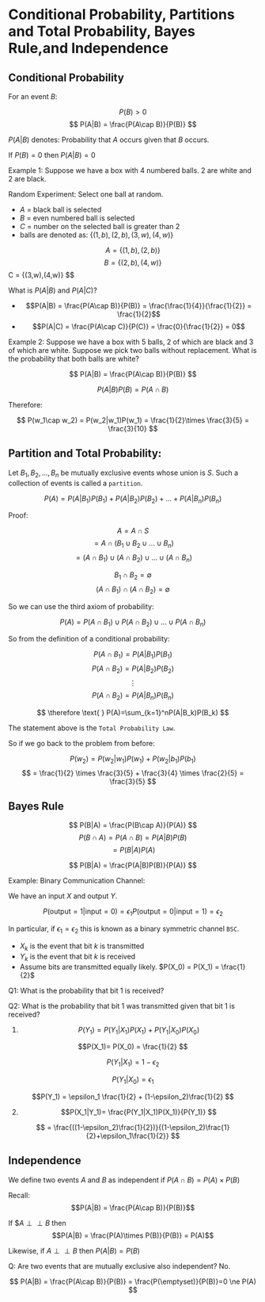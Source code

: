 # Conditional Probability, Partitions and Total Probability, Bayes Rule,and Independence

## Conditional Probability

For an event $B$:

$$
P(B) > 0
$$
$$
P(A|B) = \frac{P(A\cap B)}{P(B)}
$$

$P(A|B)$ denotes: Probability that $A$ occurs given that $B$ occurs.

If $P(B)=0$ then $P(A|B)=0$

Example 1: Suppose we have a box with 4 numbered balls. 2 are white and 2 are black.

Random Experiment: Select one ball at random.

* $A$ = black ball is selected
* $B$ = even numbered ball is selected
* $C$ = number on the selected ball is greater than 2
* balls are denoted as: $\{(1,b),(2,b),(3,w),(4,w)\}$

$$
A = \{(1,b),(2,b)\}
$$
$$
B = \{(2,b),(4,w)\}$$
$$
$$
C = \{(3,w),(4,w)\}
$$

What is $P(A|B)$ and $P(A|C)$?

* $$P(A|B) = \frac{P(A\cap B)}{P(B)} = \frac{\frac{1}{4}}{\frac{1}{2}} = \frac{1}{2}$$
* $$P(A|C) = \frac{P(A\cap C)}{P(C)} = \frac{0}{\frac{1}{2}} = 0$$

Example 2: Suppose we have a box with 5 balls, 2 of which are black and 3 of which are white. Suppose we pick two balls without replacement. What is the probability that both balls are white?

$$
P(A|B) = \frac{P(A\cap B)}{P(B)}
$$

$$
P(A|B)P(B) = P(A\cap B)
$$

Therefore: 

$$
P(w_1\cap w_2) = P(w_2|w_1)P(w_1) = \frac{1}{2}\times \frac{3}{5} = \frac{3}{10}
$$

## Partition and Total Probability:

Let $B_1,B_2,...,B_n$ be mutually exclusive events whose union is $S$. Such a collection of events is called a `partition`. 

$$
P(A) = P(A|B_1)P(B_1) + P(A|B_2)P(B_2) + ... +  P(A|B_n)P(B_n)
$$

Proof: 

$$
A = A\cap S
$$
$$
= A\cap(B_1\cup B_2\cup ... \cup B_n)
$$
$$
= (A\cap B_1)\cup (A\cap B_2)\cup ... \cup (A\cap B_n)
$$

$$
B_1 \cap B_2 = \emptyset
$$
$$
(A\cap B_1) \cap (A\cap B_2) = \emptyset
$$

So we can use the third axiom of probability:

$$
P(A)=P(A\cap B_1)\cup P(A\cap B_2)\cup ... \cup P(A\cap B_n)
$$

So from the definition of a conditional probability:

$$ 
P(A\cap B_1) = P(A|B_1)P(B_1)
$$
$$
P(A\cap B_2) = P(A|B_2)P(B_2)
$$
$$
\vdots
$$
$$
P(A\cap B_2) =P(A|B_n)P(B_n)
$$

$$
\therefore \text{   } P(A)=\sum_{k=1}^nP(A|B_k)P(B_k)
$$

The statement above is the `Total Probability Law`.

So if we go back to the problem from before:

$$
P(w_2) = P(w_2|w_1)P(w_1) + P(w_2|b_1)P(b_1) $$ $$
= \frac{1}{2} \times \frac{3}{5} + \frac{3}{4} \times \frac{2}{5} = \frac{3}{5}
$$

## Bayes Rule

$$
P(B|A) = \frac{P(B\cap A)}{P(A)}
$$
$$
P(B\cap A) = P(A\cap B)=P(A|B)P(B)
$$
$$
=P(B|A)P(A)
$$

$$
P(B|A) = \frac{P(A|B)P(B)}{P(A)}
$$

Example: Binary Communication Channel:

We have an input $X$ and output $Y$.

$$
P(\text{output}=1|\text{input}=0)=\epsilon_1
P(\text{output}=0|\text{input}=1)=\epsilon_2
$$

In particular, if $\epsilon_1 = \epsilon_2$ this is known as a binary symmetric channel `BSC`.

* $X_k$ is the event that bit $k$ is transmitted
* $Y_k$ is the event that bit $k$ is received
* Assume bits are transmitted equally likely. $P(X_0) = P(X_1) = \frac{1}{2}$

Q1: What is the probability that bit 1 is received?

Q2: What is the probability that bit 1 was transmitted given that bit 1 is received?

1. $$P(Y_1) = P(Y_1|X_1)P(X_1) + P(Y_1| X_0)P(X_0) $$

$$P(X_1)= P(X_0) = \frac{1}{2} $$

$$P(Y_1|X_1) = 1 - \epsilon_2 $$

$$P(Y_1|X_0) = \epsilon_1 $$

$$P(Y_1) = \epsilon_1 \frac{1}{2} + (1-\epsilon_2)\frac{1}{2} $$

2. $$P(X_1|Y_1)= \frac{P(Y_1|X_1)P(X_1)}{P(Y_1)} $$

$$ = \frac{((1-\epsilon_2)\frac{1}{2})}{(1-\epsilon_2)\frac{1}{2}+\epsilon_1\frac{1}{2}} $$

## Independence

We define two events $A$ and $B$ as independent if $P(A\cap B) = P(A)\times P(B)$

Recall: $$P(A|B) = \frac{P(A\cap B)}{P(B)}$$

If $$A\perp \perp B$ then $$P(A|B) = \frac{P(A)\times P(B)}{P(B)} = P(A)$$

Likewise, if $A\perp \perp B$ then $P(A|B) = P(B)$

Q: Are two events that are mutually exclusive also independent? No.

$$
P(A|B) = \frac{P(A\cap B)}{P(B)} = \frac{P(\emptyset)}{P(B)}=0 \ne P(A)
$$
